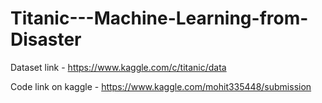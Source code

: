 # Titanic---Machine-Learning-from-Disaster
Dataset link - https://www.kaggle.com/c/titanic/data

Code link on kaggle - https://www.kaggle.com/mohit335448/submission
